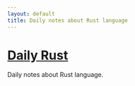 ```yaml
---
layout: default
title: Daily notes about Rust language
---
```


# [Daily Rust](http://daily-rust.github.io)

Daily notes about Rust language.

